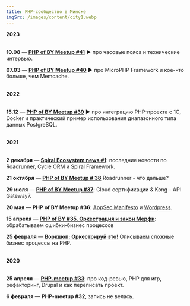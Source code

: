 ```yaml
---
title: PHP-сообщество в Минске
imgSrc: /images/content/city1.webp
---
```


**2023**<br><br>

**10.08** — **[PHP of BY Meetup #41](https://wearecommunity.io/events/phpofby_master_timezones_and_how_to_interview)** ▶ про часовые пояса и технические интервью.

**07.03** — **[PHP of BY Meetup #40](https://wearecommunity.io/events/phpofby-meetup-40)** ▶ про MicroPHP Framework и кое-что больше, чем Memcache.

<br>**2022**<br><br>

**15.12** — **[PHP of BY Meetup #39](https://wearecommunity.io/events/php-of-by-meetup-39)** ▶ про интеграцию PHP-проекта с 1С, Docker и практический пример использования диапазонного типа данных PostgreSQL.

<br>**2021**<br><br>

**2 декабря** — **[Spiral Ecosystem news #1](https://youtu.be/o8qn5g_SGRs)**: последние новости по Roadrunner, Cycle ORM и Spiral Framework.

**21 октября** — **[PHP of BY Meetup # 38](https://youtu.be/uYPvYyYK4jQ)** Roadrunner - что дальше?

**29 июля** — **[PHP of BY Meetup #37](https://youtu.be/cUBpUDy_7ZE)**: Cloud сертификации & Kong - API Gateway7.

**20 мая** — **PHP of BY Meetup #36**: [AppSec Manifesto](https://youtu.be/uYPvYyYK4jQ) и [Wordpress](https://youtu.be/UdHB-PCf8K4).

**15 апреля** — **[PHP of BY #35. Оркестрация и закон Мерфи](https://youtu.be/upL8o-OXYEc)**: обрабатываем ошибки-бизнес процессов

**25 февраля** — **[Воркшоп: Оркестрируй это!](https://youtu.be/0NCMEaFMj_M)** Описываем сложные бизнес процессы на PHP.

<br>**2020**<br><br>

**25 апреля** — **[PHP-meetup #33](https://www.youtube.com/watch?v=BZlbW99ghYk)**: про код-ревью, PHP для игр, рефакторинг, Drupal и как переписать проект.

**6 февраля** — **PHP-meetup #32**, запись не велась.